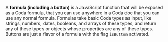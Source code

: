 A **formula (including a button)** is a JavaScript function that will be exposed as a Coda formula, that you can use anywhere in a Coda doc that you can use any normal formula. Formulas take basic Coda types as input, like strings, numbers, dates, booleans, and arrays of these types, and return any of these types or objects whose properties are any of these types. Buttons are just a flavor of a formula with the flag `isButton` activated.
